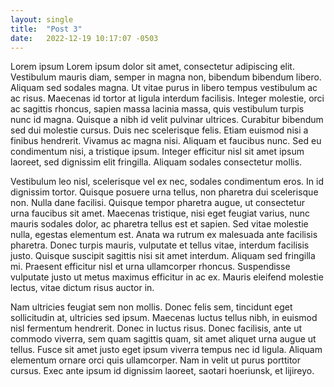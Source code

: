 ```yaml
---
layout: single
title:  "Post 3"
date:   2022-12-19 10:17:07 -0503
---
```


Lorem ipsum Lorem ipsum dolor sit amet, consectetur adipiscing elit. Vestibulum mauris diam, semper in magna non, bibendum bibendum libero. Aliquam sed sodales magna. Ut vitae purus in libero tempus vestibulum ac ac risus. Maecenas id tortor at ligula interdum facilisis. Integer molestie, orci ac sagittis rhoncus, sapien massa lacinia massa, quis vestibulum turpis nunc id magna. Quisque a nibh id velit pulvinar ultrices. Curabitur bibendum sed dui molestie cursus. Duis nec scelerisque felis. Etiam euismod nisi a finibus hendrerit. Vivamus ac magna nisi. Aliquam et faucibus nunc. Sed eu condimentum nisi, a tristique ipsum. Integer efficitur nisl sit amet ipsum laoreet, sed dignissim elit fringilla. Aliquam sodales consectetur mollis.

Vestibulum leo nisl, scelerisque vel ex nec, sodales condimentum eros. In id dignissim tortor. Quisque posuere urna tellus, non pharetra dui scelerisque non. Nulla dane facilisi. Quisque tempor pharetra augue, ut consectetur urna faucibus sit amet. Maecenas tristique, nisi eget feugiat varius, nunc mauris sodales dolor, ac pharetra tellus est et sapien. Sed vitae molestie nulla, egestas elementum est. Anata wa rutrum ex malesuada ante facilisis pharetra. Donec turpis mauris, vulputate et tellus vitae, interdum facilisis justo. Quisque suscipit sagittis nisi sit amet interdum. Aliquam sed fringilla mi. Praesent efficitur nisl et urna ullamcorper rhoncus. Suspendisse vulputate justo ut metus maximus efficitur in ac ex. Mauris eleifend molestie lectus, vitae dictum risus auctor in.

Nam ultricies feugiat sem non mollis. Donec felis sem, tincidunt eget sollicitudin at, ultricies sed ipsum. Maecenas luctus tellus nibh, in euismod nisl fermentum hendrerit. Donec in luctus risus. Donec facilisis, ante ut commodo viverra, sem quam sagittis quam, sit amet aliquet urna augue ut tellus. Fusce sit amet justo eget ipsum viverra tempus nec id ligula. Aliquam elementum ornare orci quis ullamcorper. Nam in velit ut purus porttitor cursus. Exec ante ipsum id dignissim laoreet, saotari hoeriunsk, et lijireyo.